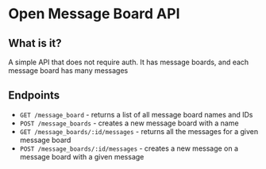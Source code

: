 # Open Message Board API

## What is it?

A simple API that does not require auth. It has message boards, and each message board has many messages

## Endpoints

- `GET /message_board` - returns a list of all message board names and IDs
- `POST /message_boards` - creates a new message board with a name
- `GET /message_boards/:id/messages` - returns all the messages for a given message board
- `POST /message_boards/:id/messages` - creates a new message on a message board with a given message
